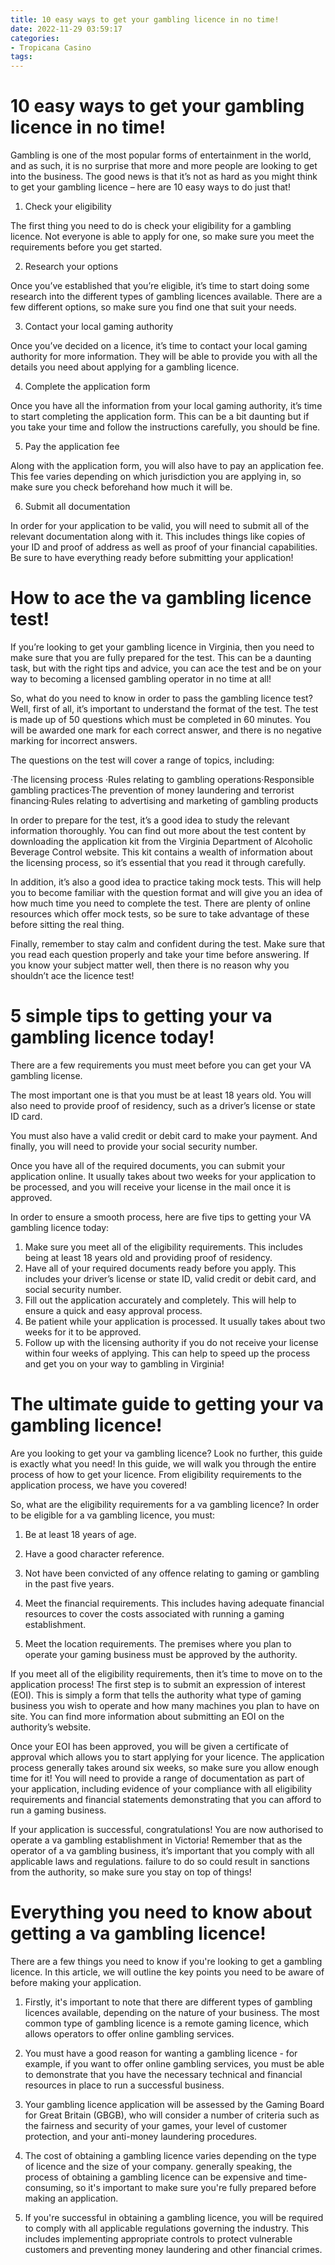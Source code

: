 ```yaml
---
title: 10 easy ways to get your gambling licence in no time!
date: 2022-11-29 03:59:17
categories:
- Tropicana Casino
tags:
---
```



#  10 easy ways to get your gambling licence in no time!

Gambling is one of the most popular forms of entertainment in the world, and as such, it is no surprise that more and more people are looking to get into the business. The good news is that it’s not as hard as you might think to get your gambling licence – here are 10 easy ways to do just that!

1. Check your eligibility

The first thing you need to do is check your eligibility for a gambling licence. Not everyone is able to apply for one, so make sure you meet the requirements before you get started.

2. Research your options

Once you’ve established that you’re eligible, it’s time to start doing some research into the different types of gambling licences available. There are a few different options, so make sure you find one that suit your needs.

3. Contact your local gaming authority

Once you’ve decided on a licence, it’s time to contact your local gaming authority for more information. They will be able to provide you with all the details you need about applying for a gambling licence.

4. Complete the application form

Once you have all the information from your local gaming authority, it’s time to start completing the application form. This can be a bit daunting but if you take your time and follow the instructions carefully, you should be fine.

5. Pay the application fee

Along with the application form, you will also have to pay an application fee. This fee varies depending on which jurisdiction you are applying in, so make sure you check beforehand how much it will be.

6. Submit all documentation

In order for your application to be valid, you will need to submit all of the relevant documentation along with it. This includes things like copies of your ID and proof of address as well as proof of your financial capabilities. Be sure to have everything ready before submitting your application!

#  How to ace the va gambling licence test!

If you’re looking to get your gambling licence in Virginia, then you need to make sure that you are fully prepared for the test. This can be a daunting task, but with the right tips and advice, you can ace the test and be on your way to becoming a licensed gambling operator in no time at all!

So, what do you need to know in order to pass the gambling licence test? Well, first of all, it’s important to understand the format of the test. The test is made up of 50 questions which must be completed in 60 minutes. You will be awarded one mark for each correct answer, and there is no negative marking for incorrect answers.

The questions on the test will cover a range of topics, including:

·The licensing process
·Rules relating to gambling operations·Responsible gambling practices·The prevention of money laundering and terrorist financing·Rules relating to advertising and marketing of gambling products

In order to prepare for the test, it’s a good idea to study the relevant information thoroughly. You can find out more about the test content by downloading the application kit from the Virginia Department of Alcoholic Beverage Control website. This kit contains a wealth of information about the licensing process, so it’s essential that you read it through carefully.

In addition, it’s also a good idea to practice taking mock tests. This will help you to become familiar with the question format and will give you an idea of how much time you need to complete the test. There are plenty of online resources which offer mock tests, so be sure to take advantage of these before sitting the real thing.

Finally, remember to stay calm and confident during the test. Make sure that you read each question properly and take your time before answering. If you know your subject matter well, then there is no reason why you shouldn’t ace the licence test!

#  5 simple tips to getting your va gambling licence today!

There are a few requirements you must meet before you can get your VA gambling license. 

The most important one is that you must be at least 18 years old. You will also need to provide proof of residency, such as a driver’s license or state ID card. 

You must also have a valid credit or debit card to make your payment. And finally, you will need to provide your social security number. 

Once you have all of the required documents, you can submit your application online. It usually takes about two weeks for your application to be processed, and you will receive your license in the mail once it is approved. 

In order to ensure a smooth process, here are five tips to getting your VA gambling licence today: 

1. Make sure you meet all of the eligibility requirements. This includes being at least 18 years old and providing proof of residency. 
2. Have all of your required documents ready before you apply. This includes your driver’s license or state ID, valid credit or debit card, and social security number. 
3. Fill out the application accurately and completely. This will help to ensure a quick and easy approval process. 
4. Be patient while your application is processed. It usually takes about two weeks for it to be approved. 
5. Follow up with the licensing authority if you do not receive your license within four weeks of applying. This can help to speed up the process and get you on your way to gambling in Virginia!

#  The ultimate guide to getting your va gambling licence!

Are you looking to get your va gambling licence? Look no further, this guide is exactly what you need! In this guide, we will walk you through the entire process of how to get your licence. From eligibility requirements to the application process, we have you covered!

So, what are the eligibility requirements for a va gambling licence? In order to be eligible for a va gambling licence, you must:

1. Be at least 18 years of age.

2. Have a good character reference.

3. Not have been convicted of any offence relating to gaming or gambling in the past five years.

4. Meet the financial requirements. This includes having adequate financial resources to cover the costs associated with running a gaming establishment.

5. Meet the location requirements. The premises where you plan to operate your gaming business must be approved by the authority.

If you meet all of the eligibility requirements, then it’s time to move on to the application process! The first step is to submit an expression of interest (EOI). This is simply a form that tells the authority what type of gaming business you wish to operate and how many machines you plan to have on site. You can find more information about submitting an EOI on the authority’s website.

Once your EOI has been approved, you will be given a certificate of approval which allows you to start applying for your licence. The application process generally takes around six weeks, so make sure you allow enough time for it! You will need to provide a range of documentation as part of your application, including evidence of your compliance with all eligibility requirements and financial statements demonstrating that you can afford to run a gaming business.

If your application is successful, congratulations! You are now authorised to operate a va gambling establishment in Victoria! Remember that as the operator of a va gambling business, it’s important that you comply with all applicable laws and regulations. failure to do so could result in sanctions from the authority, so make sure you stay on top of things!

#  Everything you need to know about getting a va gambling licence!

There are a few things you need to know if you're looking to get a gambling licence. In this article, we will outline the key points you need to be aware of before making your application.

1) Firstly, it's important to note that there are different types of gambling licences available, depending on the nature of your business. The most common type of gambling licence is a remote gaming licence, which allows operators to offer online gambling services.

2) You must have a good reason for wanting a gambling licence - for example, if you want to offer online gambling services, you must be able to demonstrate that you have the necessary technical and financial resources in place to run a successful business.

3) Your gambling licence application will be assessed by the Gaming Board for Great Britain (GBGB), who will consider a number of criteria such as the fairness and security of your games, your level of customer protection, and your anti-money laundering procedures.

4) The cost of obtaining a gambling licence varies depending on the type of licence and the size of your company. generally speaking, the process of obtaining a gambling licence can be expensive and time-consuming, so it's important to make sure you're fully prepared before making an application.

5) If you're successful in obtaining a gambling licence, you will be required to comply with all applicable regulations governing the industry. This includes implementing appropriate controls to protect vulnerable customers and preventing money laundering and other financial crimes.